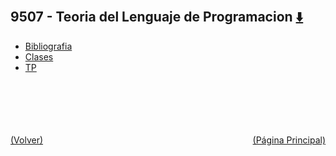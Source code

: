 
<html>
<body>
<h2>9507 - Teoria del Lenguaje de Programacion <a href="https://downgit.github.io/#/home?url=https://github.com/Apuntes-FIUBA/Apuntes-Electronica/tree/main/95 - Computación/9507 - Teoria del Lenguaje de Programacion" style="font-size:20px">  ⬇️ </a></h2>
<ul>
    <li><a href="Bibliografia">Bibliografia</a></li>
    <li><a href="Clases">Clases</a></li>
    <li><a href="TP">TP</a></li>
</ul>
</body>
</html>





<br><br><br><br><br><a href="../" style="float: left">(Volver)</a> <a href="https://apuntes-fiuba.github.io/Apuntes-Electronica" style="float: right">(Página Principal)</a>
